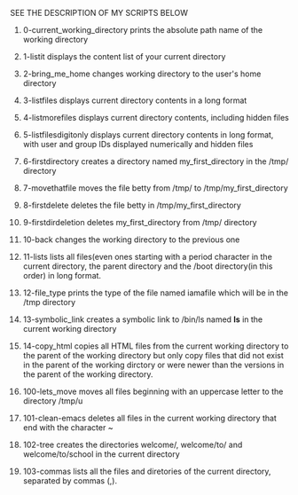 SEE THE DESCRIPTION OF MY SCRIPTS BELOW
1. 0-current_working_directory prints the absolute path name of the working directory

2. 1-listit displays the content list of your current directory

3. 2-bring_me_home changes working directory to the user's home directory

4. 3-listfiles displays current directory contents in a long format

5. 4-listmorefiles displays current directory contents, including hidden files

6. 5-listfilesdigitonly displays current directory contents in long format, with user and group IDs displayed numerically and hidden files

7. 6-firstdirectory creates a directory named my_first_directory in the /tmp/ directory

8. 7-movethatfile moves the file betty from /tmp/ to /tmp/my_first_directory

9. 8-firstdelete deletes the file betty in /tmp/my_first_directory

10. 9-firstdirdeletion deletes my_first_directory from /tmp/ directory

11. 10-back changes the working directory to the previous one

12. 11-lists lists all files(even ones starting with a period character in the current directory, the parent directory and the /boot directory(in this order) in long format.

13. 12-file_type prints the type of the file named iamafile which will be in the /tmp directory

14. 13-symbolic_link creates a symbolic link to /bin/ls named __ls__ in the current working directory

15. 14-copy_html copies all HTML files from the current working directory to the parent of the working directory but only copy files that did not exist in the parent of the working dirctory or were newer than the versions in the parent of the working directory.

16. 100-lets_move moves all files beginning with an uppercase letter to the directory /tmp/u

17. 101-clean-emacs deletes all files in the current working directory that end with the character ~

18. 102-tree creates the directories welcome/, welcome/to/ and welcome/to/school in the current directory

19. 103-commas lists all the files and diretories of the current directory, separated by commas (,).
